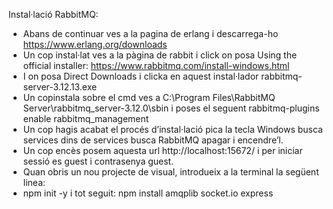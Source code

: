 Instal·lació RabbitMQ:
-  Abans de continuar ves a la pagina de erlang i descarrega-ho https://www.erlang.org/downloads
-  Un cop instal·lat ves a la pàgina de rabbit i click on posa Using the official installer: https://www.rabbitmq.com/install-windows.html
-  I on posa Direct Downloads i clicka en aquest instal·lador rabbitmq-server-3.12.13.exe
-  Un copinstala sobre el cmd ves a C:\Program Files\RabbitMQ Server\rabbitmq_server-3.12.0\sbin i poses el seguent rabbitmq-plugins enable rabbitmq_management
-  Un cop hagis acabat el procés d’instal·lació pica la tecla Windows busca services dins de services busca RabbitMQ apagar i encendre’l.
-  Un cop encès posem aquesta url http://localhost:15672/ i per iniciar sessió es guest i contrasenya guest.
-  Quan obris un nou projecte de visual, introdueix a la terminal la següent linea: 
-  npm init -y i tot seguit: npm install amqplib socket.io express
